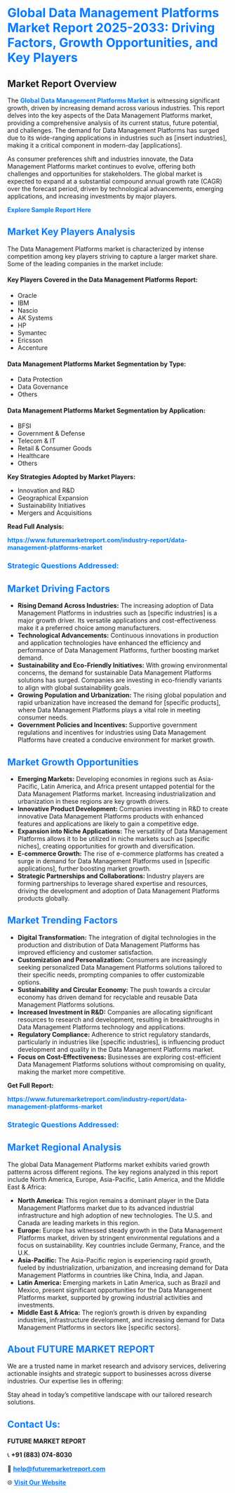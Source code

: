 <h1 style="color: #007BFF;">Global Data Management Platforms Market Report 2025-2033: Driving Factors, Growth Opportunities, and Key Players</h1>

<section id="overview">
<h2>Market Report Overview</h2>
<p>The <a href="https://www.futuremarketreport.com/industry-report/data-management-platforms-market" style="color: #007BFF; text-decoration: none;"><strong>Global Data Management Platforms Market</strong></a> is witnessing significant growth, driven by increasing demand across various industries. This report delves into the key aspects of the Data Management Platforms market, providing a comprehensive analysis of its current status, future potential, and challenges. The demand for Data Management Platforms has surged due to its wide-ranging applications in industries such as [insert industries], making it a critical component in modern-day [applications].</p>
<p>As consumer preferences shift and industries innovate, the Data Management Platforms market continues to evolve, offering both challenges and opportunities for stakeholders. The global market is expected to expand at a substantial compound annual growth rate (CAGR) over the forecast period, driven by technological advancements, emerging applications, and increasing investments by major players.</p>
</section>

<section id="overview">
<p><a href="https://www.futuremarketreport.com/request-sample/reportId=34362" style="color: #007BFF; text-decoration: none;"><strong>Explore Sample Report Here</strong></a></p>
</section>

<section id="key-players">
<h2 style="color: #007BFF;">Market Key Players Analysis</h2>
<p>The Data Management Platforms market is characterized by intense competition among key players striving to capture a larger market share. Some of the leading companies in the market include:</p>
<h4>Key Players Covered in the Data Management Platforms Report:</h4>
<ul><li>Oracle</li><li>IBM</li><li>Nascio</li><li>AK Systems</li><li>HP</li><li>Symantec</li><li>Ericsson</li><li>Accenture</li></ul>
<h4>Data Management Platforms Market Segmentation by Type:</h4>
<ul><li>Data Protection</li><li>Data Governance</li><li>Others</li></ul>

<h4>Data Management Platforms Market Segmentation by Application:</h4>
<ul><li>BFSI</li><li>Government &amp; Defense</li><li>Telecom &amp; IT</li><li>Retail &amp; Consumer Goods</li><li>Healthcare</li><li>Others</li></ul>
<p><strong>Key Strategies Adopted by Market Players:</strong></p>
<ul>
<li>Innovation and R&D</li>
<li>Geographical Expansion</li>
<li>Sustainability Initiatives</li>
<li>Mergers and Acquisitions</li>
</ul>
</section>

<section>
<p><strong>Read Full Analysis: </strong></p><a href="https://www.futuremarketreport.com/industry-report/data-management-platforms-market" style="color: #007BFF; text-decoration: none;"><strong>https://www.futuremarketreport.com/industry-report/data-management-platforms-market</strong></a>
<h3 style="color: #007BFF;">Strategic Questions Addressed:</h3>
</section>

<section id="driving-factors">
<h2 style="color: #007BFF;">Market Driving Factors</h2>
<ul>
<li><strong>Rising Demand Across Industries:</strong> The increasing adoption of Data Management Platforms in industries such as [specific industries] is a major growth driver. Its versatile applications and cost-effectiveness make it a preferred choice among manufacturers.</li>
<li><strong>Technological Advancements:</strong> Continuous innovations in production and application technologies have enhanced the efficiency and performance of Data Management Platforms, further boosting market demand.</li>
<li><strong>Sustainability and Eco-Friendly Initiatives:</strong> With growing environmental concerns, the demand for sustainable Data Management Platforms solutions has surged. Companies are investing in eco-friendly variants to align with global sustainability goals.</li>
<li><strong>Growing Population and Urbanization:</strong> The rising global population and rapid urbanization have increased the demand for [specific products], where Data Management Platforms plays a vital role in meeting consumer needs.</li>
<li><strong>Government Policies and Incentives:</strong> Supportive government regulations and incentives for industries using Data Management Platforms have created a conducive environment for market growth.</li>
</ul>
</section>

<section id="growth-opportunities">
<h2 style="color: #007BFF;">Market Growth Opportunities</h2>
<ul>
<li><strong>Emerging Markets:</strong> Developing economies in regions such as Asia-Pacific, Latin America, and Africa present untapped potential for the Data Management Platforms market. Increasing industrialization and urbanization in these regions are key growth drivers.</li>
<li><strong>Innovative Product Development:</strong> Companies investing in R&D to create innovative Data Management Platforms products with enhanced features and applications are likely to gain a competitive edge.</li>
<li><strong>Expansion into Niche Applications:</strong> The versatility of Data Management Platforms allows it to be utilized in niche markets such as [specific niches], creating opportunities for growth and diversification.</li>
<li><strong>E-commerce Growth:</strong> The rise of e-commerce platforms has created a surge in demand for Data Management Platforms used in [specific applications], further boosting market growth.</li>
<li><strong>Strategic Partnerships and Collaborations:</strong> Industry players are forming partnerships to leverage shared expertise and resources, driving the development and adoption of Data Management Platforms products globally.</li>
</ul>
</section>

<section id="trending-factors">
<h2 style="color: #007BFF;">Market Trending Factors</h2>
<ul>
<li><strong>Digital Transformation:</strong> The integration of digital technologies in the production and distribution of Data Management Platforms has improved efficiency and customer satisfaction.</li>
<li><strong>Customization and Personalization:</strong> Consumers are increasingly seeking personalized Data Management Platforms solutions tailored to their specific needs, prompting companies to offer customizable options.</li>
<li><strong>Sustainability and Circular Economy:</strong> The push towards a circular economy has driven demand for recyclable and reusable Data Management Platforms solutions.</li>
<li><strong>Increased Investment in R&D:</strong> Companies are allocating significant resources to research and development, resulting in breakthroughs in Data Management Platforms technology and applications.</li>
<li><strong>Regulatory Compliance:</strong> Adherence to strict regulatory standards, particularly in industries like [specific industries], is influencing product development and quality in the Data Management Platforms market.</li>
<li><strong>Focus on Cost-Effectiveness:</strong> Businesses are exploring cost-efficient Data Management Platforms solutions without compromising on quality, making the market more competitive.</li>
</ul>
</section>

<section>
<p><strong>Get Full Report: </strong></p><a href="https://www.futuremarketreport.com/industry-report/data-management-platforms-market" style="color: #007BFF; text-decoration: none;"><strong>https://www.futuremarketreport.com/industry-report/data-management-platforms-market</strong></a>
<h3 style="color: #007BFF;">Strategic Questions Addressed:</h3>
</section>


<section id="regional-analysis">
<h2 style="color: #007BFF;">Market Regional Analysis</h2>
<p>The global Data Management Platforms market exhibits varied growth patterns across different regions. The key regions analyzed in this report include North America, Europe, Asia-Pacific, Latin America, and the Middle East & Africa:</p>
<ul>
<li><strong>North America:</strong> This region remains a dominant player in the Data Management Platforms market due to its advanced industrial infrastructure and high adoption of new technologies. The U.S. and Canada are leading markets in this region.</li>
<li><strong>Europe:</strong> Europe has witnessed steady growth in the Data Management Platforms market, driven by stringent environmental regulations and a focus on sustainability. Key countries include Germany, France, and the U.K.</li>
<li><strong>Asia-Pacific:</strong> The Asia-Pacific region is experiencing rapid growth, fueled by industrialization, urbanization, and increasing demand for Data Management Platforms in countries like China, India, and Japan.</li>
<li><strong>Latin America:</strong> Emerging markets in Latin America, such as Brazil and Mexico, present significant opportunities for the Data Management Platforms market, supported by growing industrial activities and investments.</li>
<li><strong>Middle East & Africa:</strong> The region’s growth is driven by expanding industries, infrastructure development, and increasing demand for Data Management Platforms in sectors like [specific sectors].</li>
</ul>
</section>

<footer>
<h2 style="color: #007BFF;">About FUTURE MARKET REPORT</h2>
<p>We are a trusted name in market research and advisory services, delivering actionable insights and strategic support to businesses across diverse industries. Our expertise lies in offering:</p>

<p>Stay ahead in today’s competitive landscape with our tailored research solutions.</p>

<h2 style="color: #007BFF;">Contact Us:</h2>
<p><strong>FUTURE MARKET REPORT</strong></p>
<p>📞 <strong>+91 (883) 074-8030</strong></p>
<p>📧 <strong><a href="mailto:help@futuremarketreport.com" style="color: #007BFF;">help@futuremarketreport.com</a></strong></p>
<p>🌐 <strong><a href="https://www.futuremarketreport.com/" style="color: #007BFF;">Visit Our Website</a></strong></p>
</footer>
